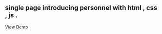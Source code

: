 single page introducing personnel with html , css , js .
---
[View Demo](https://rezabidal7691.github.io/single-page--introducing-personnel./)
